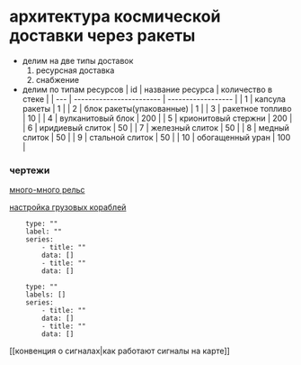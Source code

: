 # архитектура космической доставки через ракеты
* делим на две типы доставок
	1. ресурсная доставка 
	2. снабжение
* делим по типам ресурсов 
| id  | название ресурса         | количество в стеке |
| --- | ------------------------ | ------------------ |
| 1   | капсула ракеты           | 1                  |
| 2   | блок ракеты(упакованные) | 1                  |
| 3   | ракетное топливо         | 10                 |
| 4   | вулканитовый блок        | 200                |
| 5   | крионитовый стержни      | 200                |
| 6   | иридиевый слиток         | 50                 |
| 7   | железный слиток          | 50                 |
| 8   | медный слиток            | 50                 |
| 9   | стальной слиток          | 50                 |
| 10  | обогащенный уран         | 100                |


### чертежи

[много-много рельс](https://factorioblueprints.tech/blueprint/f91b82da-a064-4ef3-92cc-1e70cb93b3c8?selected=5d5d1719-a4ca-4950-8c39-0341faff6b47)

[настройка грузовых кораблей](https://www.youtube.com/watch?v=FXxuf1ESZQ0)


```chart 
	type: ""
	label: ""
	series: 
		- title: ""
		data: []
		- title: ""
		data: []
```
```chart
    type: ""
    labels: []
    series:
        - title: ""
        data: []
        - title: ""
        data: []

```

[[конвенция о сигналах|как работают сигналы на карте]]

